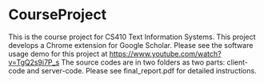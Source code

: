 # CourseProject

This is the course project for CS410 Text Information Systems.
This project develops a Chrome extension for Google Scholar.
Please see the software usage demo for this project at https://www.youtube.com/watch?v=TgQ2s9i7P_s
The source codes are in two folders as two parts: client-code and server-code.
Please see final_report.pdf for detailed instructions.
